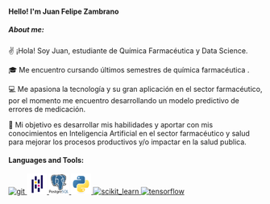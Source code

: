 <h4 align="left">Hello! I'm Juan Felipe Zambrano</h4>
<h5 align="left">About me:</h5>
<p align="left">

✌️ ¡Hola! Soy Juan, estudiante de Química Farmacéutica y Data Science.

🎓 Me encuentro cursando últimos semestres de química farmacéutica .

💻 Me apasiona la tecnología y su gran aplicación en el sector farmacéutico, por el momento me encuentro desarrollando un modelo predictivo de errores de medicación. 

🎯 Mi objetivo es desarrollar mis habilidades y aportar con mis conocimientos en Inteligencia Artificial en el sector farmacéutico y salud para mejorar los procesos productivos y/o impactar en la salud publica.

</p>

<h4 align="left">Languages and Tools:</h4>
<p align="left"> <a href="https://git-scm.com/" target="_blank" rel="noreferrer"> <img src="https://www.vectorlogo.zone/logos/git-scm/git-scm-icon.svg" alt="git" width="40" height="40"/> </a> <a href="https://pandas.pydata.org/" target="_blank" rel="noreferrer"> <img src="https://raw.githubusercontent.com/devicons/devicon/2ae2a900d2f041da66e950e4d48052658d850630/icons/pandas/pandas-original.svg" alt="pandas" width="40" height="40"/> </a> <a href="https://www.postgresql.org" target="_blank" rel="noreferrer"> <img src="https://raw.githubusercontent.com/devicons/devicon/master/icons/postgresql/postgresql-original-wordmark.svg" alt="postgresql" width="40" height="40"/> </a> <a href="https://www.python.org" target="_blank" rel="noreferrer"> <img src="https://raw.githubusercontent.com/devicons/devicon/master/icons/python/python-original.svg" alt="python" width="40" height="40"/> </a> <a href="https://scikit-learn.org/" target="_blank" rel="noreferrer"> <img src="https://upload.wikimedia.org/wikipedia/commons/0/05/Scikit_learn_logo_small.svg" alt="scikit_learn" width="40" height="40"/> </a> <a href="https://www.tensorflow.org" target="_blank" rel="noreferrer"> <img src="https://www.vectorlogo.zone/logos/tensorflow/tensorflow-icon.svg" alt="tensorflow" width="40" height="40"/> </a> </p>
